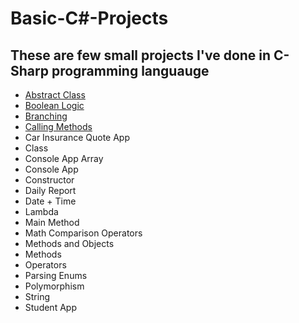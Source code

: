 # Basic-C#-Projects
## These are few small projects I've done in C-Sharp programming languauge


+ [Abstract Class](AbstractClassSubmission)
+ [Boolean Logic](BooleanLogicSubmission)
+ [Branching](BranchingSubmission)
+ [Calling Methods](CallingMethodsSubmission)
+ Car Insurance Quote App
+ Class
+ Console App Array
+ Console App
+ Constructor
+ Daily Report
+ Date + Time
+ Lambda
+ Main Method
+ Math Comparison Operators
+ Methods and Objects
+ Methods
+ Operators
+ Parsing Enums
+ Polymorphism
+ String
+ Student App
  
